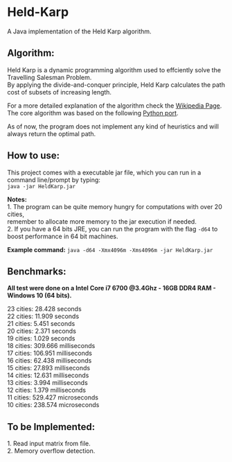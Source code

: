 # Held-Karp

A Java implementation of the Held Karp algorithm.

<h2><b>Algorithm:</b></h2>
<p>Held Karp is a dynamic programming algorithm used to effciently solve the Travelling Salesman Problem.
<br>By applying the divide-and-conquer principle, Held Karp calculates the path cost of subsets of increasing length.</p>
<p>For a more detailed explanation of the algorithm check the
<a href="https://en.wikipedia.org/wiki/Held%E2%80%93Karp_algorithm">Wikipedia Page</a>.
<br>The core algorithm was based on the following <a href="https://github.com/CarlEkerot/held-karp">Python port</a>.</p>
<p> As of now, the program does not implement any kind of heuristics and will always return the optimal path.</p>
  

<h2><b>How to use:</b></h2>
<p>This project comes with a executable jar file, which you can run in a command line/prompt by typing:
<br><code>java -jar HeldKarp.jar</code></p>
<p><b>Notes:</b>
<br>1. The program can be quite memory hungry for computations with over 20 cities,
  <br>remember to allocate more memory to the jar execution if needed.
<br>2. If you have a 64 bits JRE, you can run the program with the flag <code>-d64</code> to boost performance in 64 bit machines.</p>
<p><b>Example command:</b>
<code>java -d64 -Xmx4096m -Xms4096m -jar HeldKarp.jar</code></p>
 
<h2><b>Benchmarks:</b></h2>
<p><b>All test were done on a Intel Core i7 6700 @3.4Ghz - 16GB DDR4 RAM - Windows 10 (64 bits).</b></p>
<p>23 cities: 28.428 seconds<br>
  22 cities: 11.909 seconds<br>
  21 cities: 5.451 seconds<br>
  20 cities: 2.371 seconds<br>
  19 cities: 1.029 seconds<br>
  18 cities: 309.666 milliseconds<br>
  17 cities: 106.951 milliseconds<br>
  16 cities: 62.438 milliseconds<br>
  15 cities: 27.893 milliseconds<br>
  14 cities: 12.631 milliseconds<br>
  13 cities: 3.994 milliseconds<br>
  12 cities: 1.379 milliseconds<br>
  11 cities: 529.427 microseconds<br>
  10 cities: 238.574 microseconds<br></p>

<h2><b>To be Implemented:</b></h2>
<p>1. Read input matrix from file.
<br>2. Memory overflow detection.</p>
  

